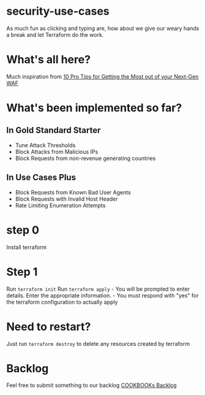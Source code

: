 # security-use-cases
As much fun as clicking and typing are, how about we give our weary hands a break and let Terraform do the work.

# What's all here?
Much inspiration from [10 Pro Tips for Getting the Most out of your Next-Gen WAF](https://www.fastly.com/blog/10-pro-tips-for-getting-the-most-out-of-your-next-gen-waf)

# What's been implemented so far?
## In Gold Standard Starter
* Tune Attack Thresholds
* Block Attacks from Malicious IPs
* Block Requests from non-revenue generating countries

## In Use Cases Plus
* Block Requests from Known Bad User Agents
* Block Requests with Invalid Host Header
* Rate Limiting Enumeration Attempts


# step 0
Install terraform

# Step 1
Run `terraform init`
Run `terraform apply`
    - You will be prompted to enter details. Enter the appropriate information.
    - You must respond with "yes" for the terraform configuration to actually apply

# Need to restart?
Just run `terraform destroy` to delete any resources created by terraform

# Backlog
Feel free to submit something to our backlog 
[COOKBOOKs Backlog](https://fastly.atlassian.net/jira/software/c/projects/COOK/boards/1208/backlog?issueLimit=100)
